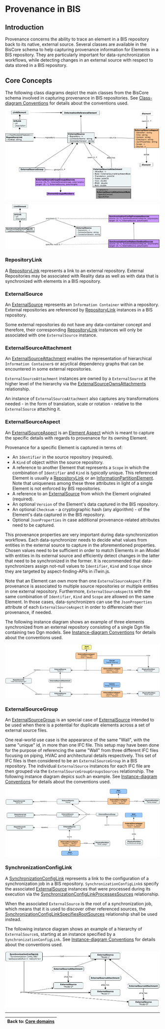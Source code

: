 # Provenance in BIS

## Introduction

Provenance concerns the ability to trace an element in a BIS repository back to its native, external source. Several classes are available in the BisCore schema to help capturing provenance information for Elements in a BIS repository. They are particularly important for data-synchronization workflows, while detecting changes in an external source with respect to data stored in a BIS repository.

## Core Concepts

The following class diagrams depict the main classes from the BisCore schema involved in capturing provenance in BIS repositories. See [Class-diagram Conventions](../guide/references/class-diagram-conventions.md) for details about the conventions used.

![Core Classes](../guide/media/external-sources-classes.png)

![SynchronizationConfigLink](../guide/media/external-sources-classes-synclink.png)

### RepositoryLink

A [RepositoryLink](./BisCore.ecschema.md#repositorylink) represents a link to an external repository. External Repositories may be associated with Reality data as well as with data that is synchronized with elements in a BIS repository.

### ExternalSource

An [ExternalSource](./BisCore.ecschema.md#externalsource) represents an `Information Container` within a repository. External repositories are referenced by [RepositoryLink](#repositorylink) instances in a BIS repository.

Some external repositories do not have any data-container concept and therefore, their corresponding [RepositoryLink](#repositorylink) instances will only be associated with one `ExternalSource` instance.

### ExternalSourceAttachment

An [ExternalSourceAttachment](./BisCore.ecschema.md#externalsourceattachment) enables the representation of hierarchical `Information Container`s or acyclical dependency graphs that can be encountered in some external repositories.

`ExternalSourceAttachment` instances are owned by a `ExternalSource` at the higher level of the hierarchy via the [ExternalSourceOwnsAttachments](./BisCore.ecschema.md#externalsourceownsattachments) relationship.

An instance of `ExternalSourceAttachment` also captures any transformations needed - in the form of translation, scale or rotation - relative to the `ExternalSource` attaching it.

### ExternalSourceAspect

An [ExternalSourceAspect](./BisCore.ecschema.md#externalsourceaspect) is an [Element Aspect](../guide/fundamentals/elementaspect-fundamentals.md) which is meant to capture the specific details with regards to provenance for its owning Element.

Provenance for a specific Element is captured in terms of:

- An `Identifier` in the source repository (required).
- A `Kind` of object within the source repository.
- A reference to another Element that represents a `Scope` in which the combination of `Identifier` and `Kind` is _typically_ unique. This referenced Element is usually a [RepositoryLink](#repositorylink) or an [InformationPartitionElement](./BisCore.ecschema.md#informationpartitionelement). Note that uniqueness among these three attributes in light of a single Element is not enforced by BIS repositories.
- A reference to an [ExternalSource](#externalsource) from which the Element originated (required).
- An optional `Version` of the Element's data captured in the BIS repository.
- An optional `Checksum` - a cryptographic hash (any algorithm) - of the Element's data captured in the BIS repository.
- Optional `JsonProperties` in case additional provenance-related attributes need to be captured.

This provenance properties are very important during data-synchronization workflows. Each data-synchronizer needs to decide what values from entities in the external source to capture in the aforementioned properties. Chosen values need to be sufficient in order to match Elements in an iModel with entities in its external source and efficiently detect changes in the latter that need to be synchronized in the former. It is recommended that data-synchronizers assign not-null values to `Identifier`, `Kind` and `Scope` since they are targeted by aspect-finding-APIs in iTwin.js.

Note that an Element can own more than one `ExternalSourceAspect` if its provenance is associated to multiple source repositories or multiple entities in one external repository. Furthermore, `ExternalSourceAspect`s with the same combination of `Identifier`, `Kind` and `Scope` are allowed on the same Element. In those cases, data-synchronizers can use the `JsonProperties` attribute of each `ExternalSourceAspect` in order to differenciate their provenance, if needed.

The following instance diagram shows an example of three elements synchronized from an external repository consisting of a single Dgn file containing two Dgn models. See [Instance-diagram Conventions](../guide/references/instance-diagram-conventions.md) for details about the conventions used.

![ExternalSource example](../guide/media/external-source-example.png)

### ExternalSourceGroup

An [ExternalSourceGroup](./BisCore.ecschema.md#externalsourcegroup) is an special case of [ExternalSource](#externalsource) intended to be used when there is a potential for duplicate elements across a set of external source files.

One real-world use case is the appearance of the same "Wall", with the same "unique" id, in more than one IFC file. This setup may have been done for the purpose of referencing the same "Wall" from three different IFC files focusing on piping, HVAC and architectural details respectively. This set of IFC files is then considered to be an `ExternalSourceGroup` in a BIS repository. The individual `ExternalSource` instances for each IFC file are then grouped via the `ExternalSourceGroupGroupsSources` relationship. The following instance diagram depics such an example. See [Instance-diagram Conventions](../guide/references/instance-diagram-conventions.md) for details about the conventions used.

![ExternalSourceGroup example](../guide/media/external-source-group.png)

### SynchronizationConfigLink

A [SynchronizationConfigLink](./BisCore.ecschema.md#synchronizationconfiglink) represents a link to the configuration of a synchronization job in a BIS repository. `SynchronizationConfigLink`s specify the associated [ExternalSource](#externalsource) instances that were processed during its execution via the [SynchronizationConfigLinkProcessesSources](./BisCore.ecschema.md#synchronizationconfigprocessessources) relationship.

When the associated `ExternalSource` is the root of a synchronization job, which means that it is used to discover other referenced sources, the [SynchronizationConfigLinkSpecifiesRootSources](./BisCore.ecschema.md#synchronizationconfigspecifiesrootsources) relationship shall be used instead.

The following instance diagram shows an example of a hierarchy of `ExternalSource`s, starting at an instance specified by a `SynchronizationConfigLink`. See [Instance-diagram Conventions](../guide/references/instance-diagram-conventions.md) for details about the conventions used.

![ExternalSources tree](../guide/media/external-sources-synclink.png)

---

| Back to: [Core domains](./core-domains.md)
|:---
